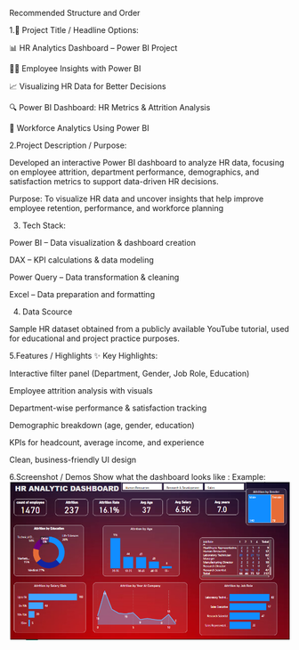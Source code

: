 Recommended Structure and Order

1.🔸 Project Title / Headline Options:

📊 HR Analytics Dashboard – Power BI Project

🧑‍💼 Employee Insights with Power BI

📈 Visualizing HR Data for Better Decisions

🔍 Power BI Dashboard: HR Metrics & Attrition Analysis

💼 Workforce Analytics Using Power BI

2.Project Description / Purpose:

Developed an interactive Power BI dashboard to analyze HR data, focusing on employee attrition, department performance, demographics, and satisfaction metrics to support data-driven HR decisions.

 Purpose: To visualize HR data and uncover insights that help improve employee retention, performance, and workforce planning

 3. Tech Stack:

Power BI – Data visualization & dashboard creation

DAX – KPI calculations & data modeling

Power Query – Data transformation & cleaning

Excel – Data preparation and formatting

4. Data Scource

Sample HR dataset obtained from a publicly available YouTube tutorial, used for educational and project practice purposes.

5.Features / Highlights ✨ Key Highlights:

Interactive filter panel (Department, Gender, Job Role, Education)

Employee attrition analysis with visuals

Department-wise performance & satisfaction tracking

Demographic breakdown (age, gender, education)

KPIs for headcount, average income, and experience

Clean, business-friendly UI design

6.Screenshot / Demos Show what the dashboard looks like : Example:![Dashboard preview](https://github.com/adi2026/HR-Analytics-Dashboard/blob/main/HR%20Analytic_dashboardScreenshot%20.png)
